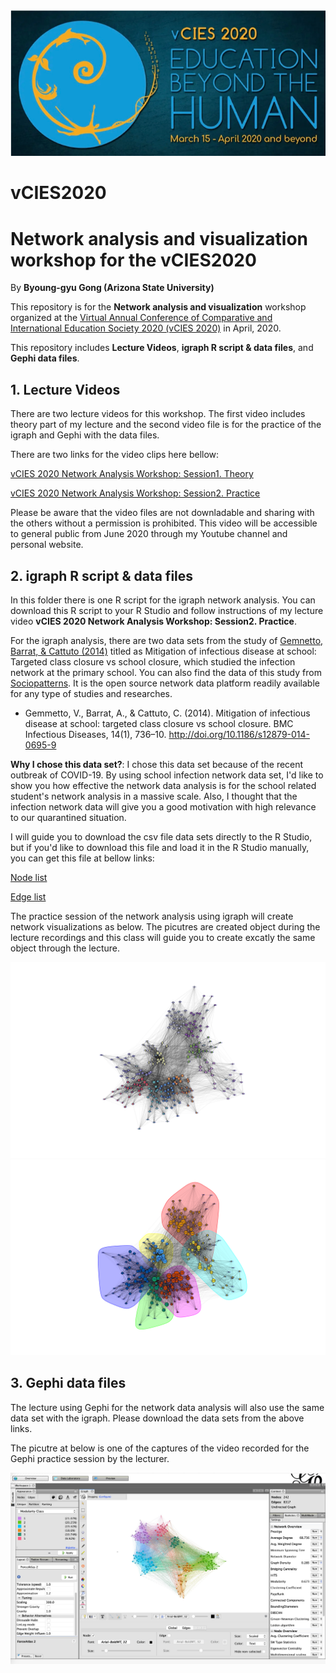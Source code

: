 <img src="pictures/vCIES.png">

# vCIES2020 
# Network analysis and visualization workshop for the vCIES2020

By **Byoung-gyu Gong (Arizona State University)** 

This repository is for the **Network analysis and visualization** workshop organized at the [Virtual Annual Conference of Comparative and International Education Society 2020 (vCIES 2020)](https://cies2020.org/) in April, 2020.

This repository includes **Lecture Videos**, **igraph R script & data files**, and **Gephi data files**.

##   1. Lecture Videos

There are two lecture videos for this workshop. 
The first video includes theory part of my lecture and the second video file is for the practice of the igraph and Gephi with the data files.

There are two links for the video clips here bellow:

[vCIES 2020 Network Analysis Workshop: Session1. Theory](https://drive.google.com/file/d/1skzfmgC6gHc7oRtTxmUo8EX6Wf5uzQVf/view?usp=sharing)

[vCIES 2020 Network Analysis Workshop: Session2. Practice](https://drive.google.com/file/d/1NpsPhbyV4C__r-YR0_CcbzgQxJdrGH9m/view?usp=sharing)


Please be aware that the video files are not downladable and sharing with the others without a permission is prohibited.
This video will be accessible to general public from June 2020 through my Youtube channel and personal website.

##   2. igraph R script & data files

In this folder there is one R script for the igraph network analysis. You can download this R script to your R Studio and follow instructions of my lecture video **vCIES 2020 Network Analysis Workshop: Session2. Practice**.

For the igraph analysis, there are two data sets from the study of [Gemnetto, Barrat, & Cattuto (2014)](https://bmcinfectdis.biomedcentral.com/track/pdf/10.1186/s12879-014-0695-9) titled as Mitigation of infectious disease at school: Targeted class closure vs school closure, which studied the infection network at the primary school. You can also find the data of this study from [Sociopatterns](http://www.sociopatterns.org/datasets/primary-school-temporal-network-data/). It is the open source network data platform readily available for any type of studies and researches. 
       
* Gemmetto, V., Barrat, A., & Cattuto, C. (2014). Mitigation of infectious disease at school: targeted class closure vs school closure. BMC Infectious Diseases, 14(1), 736–10. http://doi.org/10.1186/s12879-014-0695-9

**Why I chose this data set?**: I chose this data set because of the recent outbreak of COVID-19. By using school infection network data set, I'd like to show you how effective the network data analysis is for the school related student's network analysis in a massive scale. Also, I thought that the infection network data will give you a good motivation with high relevance to our quarantined situation. 

I will guide you to download the csv file data sets directly to the R Studio, but if you'd like to download this file and load it in the R Studio manually, you can get this file at bellow links:

[Node list](https://drive.google.com/file/d/1rUyRJe5uEMerI4NXZCdC7XYTq71MCal0/view?usp=sharing)

[Edge list](https://drive.google.com/file/d/1PsSMKrK0_XO4ie6zl9zBdfr50wtjILPe/view?usp=sharing)

The practice session of the network analysis using igraph will create network visualizations as below. 
The picutres are created object during the lecture recordings and this class will guide you to create excatly the same object through the lecture.

<img src="pictures/Class">
<img src="pictures/cluster">

##   3. Gephi data files

The lecture using Gephi for the network data analysis will also use the same data set with the igraph.
Please download the data sets from the above links.

The picutre at below is one of the captures of the video recorded for the Gephi practice session by the lecturer.

<img src="pictures/Gephi.jpg">





